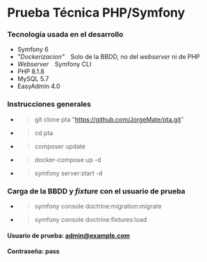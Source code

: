 # Prueba Técnica PHP/Symfony

### Tecnología usada en el desarrollo

+ Symfony 6
+ _"Dockerizacion"_&emsp;Solo de la BBDD, no del _webserver_ ni de PHP
+ _Webserver_&emsp;Symfony CLI
+ PHP 8.1.8
+ MySQL 5.7
+ EasyAdmin 4.0


### Instrucciones generales

+ > git clone pta "https://github.com/JorgeMate/pta.git"
+ > cd pta
+ > composer update
+ > docker-compose up -d
+ > symfony server:start -d

### Carga de la BBDD y _fixture_ con el usuario de prueba

+ > symfony console doctrine:migration:migrate
+ > symfony console doctrine:fixtures:load

#### Usuario de prueba: admin@example.com
#### Contraseña: pass